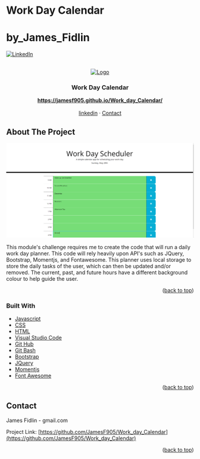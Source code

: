 # Work Day Calendar
# by_James_Fidlin

<div id="top"></div>

[![LinkedIn][linkedin-shield]][linkedin-url]



<br />
<div align="center">
  <a href="https://github.com/JamesF905/Work_day_Calendar">
    <img src="images/favicon.ico" alt="Logo" width="80" height="80">
  </a>

  <h3 align="center">Work Day Calendar</h3>

  <p align="center">
    <a href="https://jamesf905.github.io/Work_day_Calendar/"><strong>https://jamesf905.github.io/Work_day_Calendar/</strong></a>
    <br />
    <br />
    <a href="https://www.linkedin.com/in/james-fidlin-98853a239/">linkedin</a>
    ·
    <a href="www.gmail.com">Contact</a>
  </p>
</div>

## About The Project

[![Work day Calendar][product-screenshot]](https://jamesf905.github.io/Work_day_Calendar/)

This module's challenge requires me to create the code that will run a daily work day planner. This code will rely heavily upon API's such as JQuery, Bootstrap, Momentjs, and Fontawesome. This planner uses local storage to store the daily tasks of the user, which can then be updated and/or removed. The current, past, and future hours have a different background colour to help guide the user.

<p align="right">(<a href="#top">back to top</a>)</p>


### Built With

* [Javascript](https://www.javascript.com/)
* [CSS](https://developer.mozilla.org/en-US/docs/Web/CSS)
* [HTML](https://developer.mozilla.org/en-US/docs/Web/HTML)
* [Visual Studio Code](https://code.visualstudio.com/)
* [Git Hub](https://github.com/)
* [Git Bash](https://git-scm.com/)
* [Bootstrap](https://getbootstrap.com/docs/3.3/)
* [JQuery](https://git-scm.com/)
* [Momentjs](https://momentjs.com/)
* [Font Awesome](https://fontawesome.com/icons)

<p align="right">(<a href="#top">back to top</a>)</p>


## Contact

James Fidlin - gmail.com

Project Link: [https://github.com/JamesF905/Work_day_Calendar](https://github.com/JamesF905/Work_day_Calendar)

<p align="right">(<a href="#top">back to top</a>)</p>



[linkedin-shield]: https://img.shields.io/badge/-LinkedIn-black.svg?style=for-the-badge&logo=linkedin&colorB=555
[linkedin-url]: https://www.linkedin.com/in/james-fidlin-98853a239/
[product-screenshot]: images/Project_Screenshot.png
